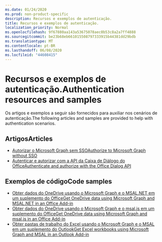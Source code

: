 ```yaml
---
ms.date: 01/24/2020
ms.prod: non-product-specific
description: Recursos e exemplos de autenticação.
title: Recursos e exemplos de autenticação.
localization_priority: Normal
ms.openlocfilehash: 9f67880aa143a53675078aec0b53c8a2a7ff4888
ms.sourcegitcommit: be23b68eb661015508797333915b44381dd29bdb
ms.translationtype: MT
ms.contentlocale: pt-BR
ms.lasthandoff: 06/08/2020
ms.locfileid: "44608415"
---
```

# <a name="authentication-resources-and-samples"></a><span data-ttu-id="48633-103">Recursos e exemplos de autenticação.</span><span class="sxs-lookup"><span data-stu-id="48633-103">Authentication resources and samples</span></span>

<span data-ttu-id="48633-104">Os artigos e exemplos a seguir são fornecidos para auxiliar nos cenários de autenticação.</span><span class="sxs-lookup"><span data-stu-id="48633-104">The following articles and samples are provided to help with authentication scenarios.</span></span>

## <a name="articles"></a><span data-ttu-id="48633-105">Artigos</span><span class="sxs-lookup"><span data-stu-id="48633-105">Articles</span></span>

- [<span data-ttu-id="48633-106">Autorizar o Microsoft Graph sem SSO</span><span class="sxs-lookup"><span data-stu-id="48633-106">Authorize to Microsoft Graph without SSO</span></span>](authorize-to-microsoft-graph-without-sso.md)
- [<span data-ttu-id="48633-107">Autenticar e autorizar com a API da Caixa de Diálogo do Office</span><span class="sxs-lookup"><span data-stu-id="48633-107">Authenticate and authorize with the Office Dialog API</span></span>](auth-with-office-dialog-api.md)

## <a name="code-samples"></a><span data-ttu-id="48633-108">Exemplos de código</span><span class="sxs-lookup"><span data-stu-id="48633-108">Code samples</span></span>

- [<span data-ttu-id="48633-109">Obter dados do OneDrive usando o Microsoft Graph e o MSAL.NET em um suplemento do Office</span><span class="sxs-lookup"><span data-stu-id="48633-109">Get OneDrive data using Microsoft Graph and MSAL.NET in an Office Add-in</span></span>](https://github.com/OfficeDev/PnP-OfficeAddins/tree/master/Samples/auth/Office-Add-in-Microsoft-Graph-ASPNET)
- [<span data-ttu-id="48633-110">Obter dados do OneDrive usando o Microsoft Graph e o msal.js em um suplemento do Office</span><span class="sxs-lookup"><span data-stu-id="48633-110">Get OneDrive data using Microsoft Graph and msal.js in an Office Add-in</span></span>](https://github.com/OfficeDev/PnP-OfficeAddins/tree/master/Samples/auth/Office-Add-in-Microsoft-Graph-React)
- [<span data-ttu-id="48633-111">Obter pastas de trabalho do Excel usando o Microsoft Graph e o MSAL em um suplemento do Outlook</span><span class="sxs-lookup"><span data-stu-id="48633-111">Get Excel workbooks using Microsoft Graph and MSAL in an Outlook Add-in</span></span>](https://github.com/OfficeDev/PnP-OfficeAddins/tree/master/Samples/auth/Outlook-Add-in-Microsoft-Graph-ASPNET)
